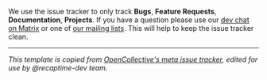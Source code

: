 We use the issue tracker to only track **Bugs**, **Feature Requests**, **Documentation**, **Projects**. 
If you have a question please use our [dev chat on Matrix](https://squad.lorebooks.eu.org/handbook/opensource/devchat)
or one of [our mailing lists](https://squad.lorebooks.eu.org/handbook/opensource/mailing-lists).
This will help to keep the issue tracker clean.

---

_This template is copied from [OpenCollective's meta issue tracker](https://github.com/opencollective/opencollective/blob/main/.github/MAINTAINER_REPLY_TEMPLATES/WRONG_FORUM_USE_SLACK.md), edited for use by @recaptime-dev team._
